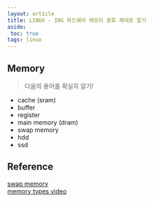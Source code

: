 ```yaml
---
layout: article
title: LINUX - ING 하드웨어 메모리 종류 제대로 알기
aside:
 toc: true
tags: linux
---
```


## Memory 
> 다음의 용어를 확실히 알기!
* cache (sram)
* buffer
* register
* main memory (dram)
* swap memory
* hdd
* ssd 


## Reference
[swap memory](https://mozi.tistory.com/424)   
[memory types video](https://www.youtube.com/watch?v=p3q5zWCw8J4)   
